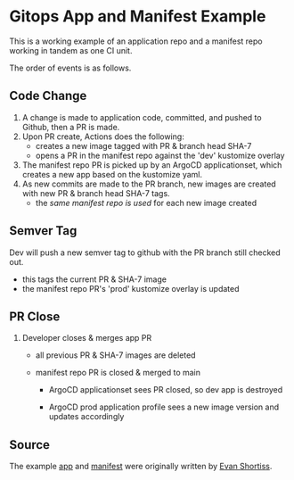 # Gitops App and Manifest Example

This is a working example of an application repo and a manifest repo working in tandem as one CI unit.

The order of events is as follows.

## Code Change

1. A change is made to application code, committed, and pushed to Github, then a PR is made.
2. Upon PR create, Actions does the following:
   * creates a new image tagged with PR & branch head SHA-7
   * opens a PR in the manifest repo against the 'dev' kustomize overlay
3. The manifest repo PR is picked up by an ArgoCD applicationset, which creates a new app based on the kustomize yaml.
4. As new commits are made to the PR branch, new images are created with new PR & branch head SHA-7 tags.
   * the *same manifest repo is used* for each new image created

## Semver Tag

Dev will push a new semver tag to github with the PR branch still checked out.

* this tags the current PR & SHA-7 image
* the manifest repo PR's 'prod' kustomize overlay is updated 

## PR Close

1. Developer closes & merges app PR
   
   * all previous PR & SHA-7 images are deleted
   
   * manifest repo PR is closed & merged to main
   
     * ArgoCD applicationset sees PR closed, so dev app is destroyed
   
     * ArgoCD prod application profile sees a new image version and updates accordingly

## Source

The example [app](https://github.com/evanshortiss/gitops-gh-actions-application) and [manifest](https://github.com/evanshortiss/gitops-gh-actions-manifests) were originally written by [Evan Shortiss](https://github.com/evanshortiss).